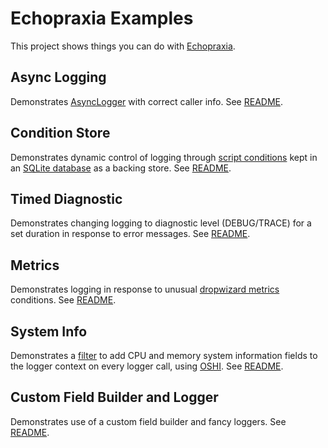 # Echopraxia Examples

This project shows things you can do with [Echopraxia](https://github.com/tersesystems/echopraxia).

## Async Logging

Demonstrates [AsyncLogger](https://github.com/tersesystems/echopraxia#asynchronous-logging) with correct caller info.  See [README](async/README.md).

## Condition Store

Demonstrates dynamic control of logging through [script conditions](https://github.com/tersesystems/echopraxia#dynamic-conditions-with-scripts) kept in an [SQLite database](sqlite.org/) as a backing store.  See [README](conditionstore/README.md).

## Timed Diagnostic

Demonstrates changing logging to diagnostic level (DEBUG/TRACE) for a set duration in response to error messages.  See [README](timed-diagnostic/README.md).

## Metrics

Demonstrates logging in response to unusual [dropwizard metrics](https://metrics.dropwizard.io/4.2.0/) conditions.  See [README](metrics/README.md).

## System Info

Demonstrates a [filter](https://github.com/tersesystems/echopraxia#filters) to add CPU and memory system information fields to the logger context on every logger call, using [OSHI](https://github.com/oshi/oshi).  See [README](system-info/README.md).

## Custom Field Builder and Logger

Demonstrates use of a custom field builder and fancy loggers.  See [README](custom-field-builder/README.md).

